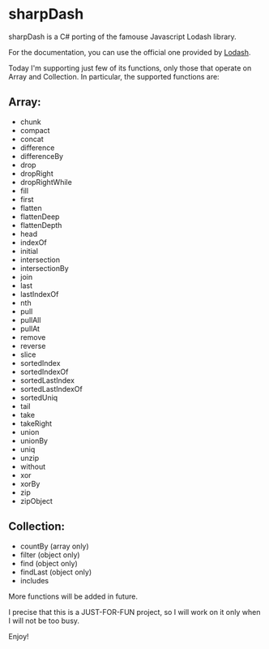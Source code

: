 # sharpDash
sharpDash is a C# porting of the famouse Javascript Lodash library.

For the documentation, you can use the official one provided by [Lodash](https://lodash.com/docs/4.17.2).

Today I'm supporting just few of its functions, only those that operate on Array and Collection. In particular, the supported functions are:

## Array:
- chunk
- compact
- concat
- difference
- differenceBy
- drop
- dropRight
- dropRightWhile
- fill
- first
- flatten
- flattenDeep
- flattenDepth
- head
- indexOf
- initial
- intersection
- intersectionBy
- join
- last
- lastIndexOf
- nth
- pull
- pullAll
- pullAt
- remove
- reverse
- slice
- sortedIndex
- sortedIndexOf
- sortedLastIndex
- sortedLastIndexOf
- sortedUniq
- tail
- take
- takeRight
- union
- unionBy
- uniq
- unzip
- without
- xor
- xorBy
- zip
- zipObject

## Collection:
- countBy (array only)
- filter (object only)
- find (object only)
- findLast (object only)
- includes


More functions will be added in future.

I precise that this is a JUST-FOR-FUN project, so I will work on it only when I will not be too busy.

Enjoy!